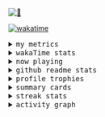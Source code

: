[![🐙](https://hits.seeyoufarm.com/api/count/incr/badge.svg?url=https%3A%2F%2Fgithub.com%2Fktnkk%2Fhit-counter&count_bg=%23070707&title_bg=%23070707&icon=&icon_color=%23E7E7E7&title=visitors&edge_flat=true)](https://hits.seeyoufarm.com)

[![wakatime](https://wakatime.com/badge/user/43ee8060-219a-4cc8-b7a0-9a681ab5a8a7.svg)](https://wakatime.com/@43ee8060-219a-4cc8-b7a0-9a681ab5a8a7)

<details>
  <summary> <samp>my metrics</samp></summary>
  
  <br>
  
 ![🐳](https://github.com/kkhys/kkhys/blob/main/github-metrics.svg)
  
  ***
</details>

<details>
  <summary> <samp>wakaTime stats</samp></summary>
  
  <br>
  
<!--START_SECTION:waka-->
![Code Time](http://img.shields.io/badge/Code%20Time-664%20hrs%203%20mins-blue)

**🐱 My GitHub Data** 

> 📦 5.0 MB Used in GitHub's Storage 
 > 
> 🏆 2,258 Contributions in the Year 2023
 > 
> 💼 Opted to Hire
 > 
> 📜 3 Public Repositories 
 > 
> 🔑 56 Private Repositories 
 > 
**I'm an Early 🐤** 

```text
🌞 Morning                14060 commits       ████████████░░░░░░░░░░░░░   46.54 % 
🌆 Daytime                7242 commits        ██████░░░░░░░░░░░░░░░░░░░   23.97 % 
🌃 Evening                7801 commits        ██████░░░░░░░░░░░░░░░░░░░   25.82 % 
🌙 Night                  1105 commits        █░░░░░░░░░░░░░░░░░░░░░░░░   03.66 % 
```
📅 **I'm Most Productive on Monday** 

```text
Monday                   6231 commits        █████░░░░░░░░░░░░░░░░░░░░   20.63 % 
Tuesday                  5163 commits        ████░░░░░░░░░░░░░░░░░░░░░   17.09 % 
Wednesday                5534 commits        █████░░░░░░░░░░░░░░░░░░░░   18.32 % 
Thursday                 4821 commits        ████░░░░░░░░░░░░░░░░░░░░░   15.96 % 
Friday                   5257 commits        ████░░░░░░░░░░░░░░░░░░░░░   17.40 % 
Saturday                 1697 commits        █░░░░░░░░░░░░░░░░░░░░░░░░   05.62 % 
Sunday                   1505 commits        █░░░░░░░░░░░░░░░░░░░░░░░░   04.98 % 
```


📊 **This Week I Spent My Time On** 

```text
🕑︎ Time Zone: Asia/Tokyo

💬 Programming Languages: 
Other                    20 hrs 53 mins      ███████████████████░░░░░░   74.30 % 
TypeScript               2 hrs 18 mins       ██░░░░░░░░░░░░░░░░░░░░░░░   08.20 % 
JSON                     1 hr 50 mins        ██░░░░░░░░░░░░░░░░░░░░░░░   06.52 % 
JavaScript               50 mins             █░░░░░░░░░░░░░░░░░░░░░░░░   02.99 % 
Java                     49 mins             █░░░░░░░░░░░░░░░░░░░░░░░░   02.92 % 

🔥 Editors: 
Chrome                   20 hrs 53 mins      ███████████████████░░░░░░   74.30 % 
WebStorm                 5 hrs 48 mins       █████░░░░░░░░░░░░░░░░░░░░   20.63 % 
IntelliJ                 1 hr 4 mins         █░░░░░░░░░░░░░░░░░░░░░░░░   03.85 % 
RubyMine                 20 mins             ░░░░░░░░░░░░░░░░░░░░░░░░░   01.23 % 

💻 Operating System: 
Mac                      17 hrs 19 mins      ███████████████░░░░░░░░░░   61.61 % 
Linux                    7 hrs               ██████░░░░░░░░░░░░░░░░░░░   24.91 % 
Unknown OS               3 hrs 47 mins       ███░░░░░░░░░░░░░░░░░░░░░░   13.47 % 
```


 Last Updated on 2023/05/05 18:40:12 UTC
<!--END_SECTION:waka-->
  
  ***
</details>


<details>
  <summary> <samp>now playing</samp></summary>
  
  <br>
 
 [![🐟](https://spotify-github-profile.vercel.app/api/view?uid=31ryofms4dnv7mrohhepo4c4zgqu&cover_image=true&theme=default&show_offline=false&background_color=121212&bar_color=53b14f&bar_color_cover=false)](https://open.spotify.com/user/31ryofms4dnv7mrohhepo4c4zgqu)
  
  ***
</details>

<details>
  <summary> <samp>github readme stats</samp></summary>
  
  <br>
  
 <p align="left"> 
  <img alt="🐠" src="https://github-readme-stats.vercel.app/api?username=kkhys&count_private=true&show_icons=true&theme=dark&include_all_commits=true" />
  <img alt="🐟" src="https://github-readme-stats.vercel.app/api/top-langs/?username=kkhys&layout=compact&theme=dark&langs_count=10&hide=HTML,CSS,SCSS" />
</p>
  
  ***
</details>

<details>
  <summary> <samp>profile trophies</samp></summary>
  
  <br>
  
  [![🐬](https://github-profile-trophy.vercel.app/?username=kkhys&rank=SECRET,SSS,SS,S,AAA,AA,A&theme=darkhub&row=1&margin-w=10&no-bg=true)](https://github.com/ryo-ma/github-profile-trophy)
  
  ***
</details>

<details>
  <summary> <samp>summary cards</samp></summary>
  
  <br>
  
  ![🐋](https://github-profile-summary-cards.vercel.app/api/cards/profile-details?username=kkhys&theme=github_dark)
  ![🦑](https://github-profile-summary-cards.vercel.app/api/cards/repos-per-language?username=kkhys&theme=github_dark)
  ![🦭](https://github-profile-summary-cards.vercel.app/api/cards/most-commit-language?username=kkhys&theme=github_dark)
  ![🦀](https://github-profile-summary-cards.vercel.app/api/cards/stats?username=kkhys&theme=github_dark)
  ![🦈](https://github-profile-summary-cards.vercel.app/api/cards/productive-time?username=kkhys&theme=github_dark)
  
  ***
</details>

<details>
  <summary> <samp>streak stats</samp></summary>
  
  <br>
  
  [![🐠](http://github-readme-streak-stats.herokuapp.com?user=kkhys&theme=dark)](https://git.io/streak-stats)
  
  ***
</details>

<details>
  <summary> <samp>activity graph</samp></summary>
  
  <br>
  
  [![🐡](https://github-readme-activity-graph.cyclic.app/graph?username=kkhys&theme=xcode)](https://github.com/ashutosh00710/github-readme-activity-graph)
  
  ***
</details>
